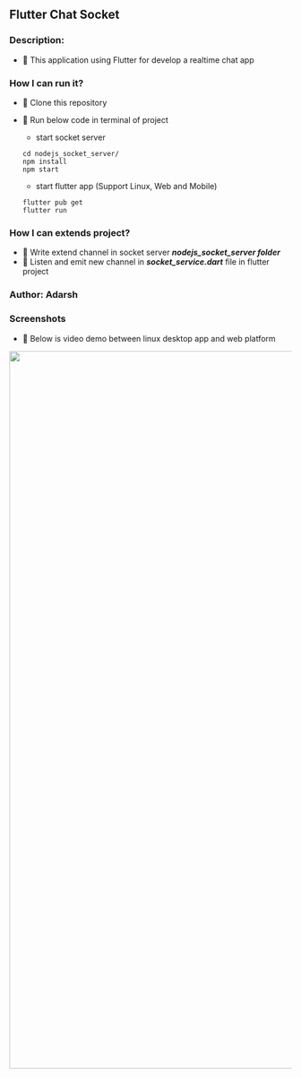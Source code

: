 ## Flutter Chat Socket

### Description:
- 🚀 This application using Flutter for develop a realtime chat app

### How I can run it?
- 🚀 Clone this repository
- 🚀 Run below code in terminal of project

  - start socket server 
  ```terminal
  cd nodejs_socket_server/
  npm install
  npm start
  ```
  - start flutter app (Support Linux, Web and Mobile)
  ```terminal
  flutter pub get
  flutter run
  ```

### How I can extends project?
- 🚀 Write extend channel in socket server ***nodejs_socket_server folder***
- 🚀 Listen and emit new channel in ***socket_service.dart*** file in flutter project

### Author: Adarsh

### Screenshots
- 🚀 Below is video demo between linux desktop app and web platform
 
<img src="https://github.com/hongvinhmobile/flutter_chat_realtime/blob/master/screenshots/socket.gif?raw=true" width="1280"/>
